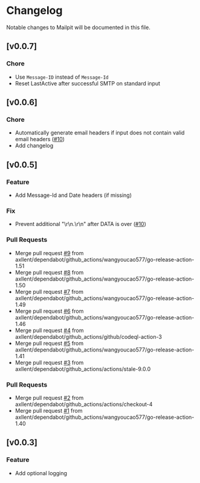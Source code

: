# Changelog

Notable changes to Mailpit will be documented in this file.

## [v0.0.7]

### Chore
- Use `Message-ID` instead of `Message-Id`
- Reset LastActive after successful SMTP on standard input


## [v0.0.6]

### Chore
- Automatically generate email headers if input does not contain valid email headers ([#10](https://github.com/axllent/mailpit/issues/10))
- Add changelog


## [v0.0.5]

### Feature
- Add Message-Id and Date headers (if missing)

### Fix
- Prevent additional "\r\n.\r\n" after DATA is over ([#10](https://github.com/axllent/mailpit/issues/10))

### Pull Requests
- Merge pull request [#9](https://github.com/axllent/mailpit/issues/9) from axllent/dependabot/github_actions/wangyoucao577/go-release-action-1.51
- Merge pull request [#8](https://github.com/axllent/mailpit/issues/8) from axllent/dependabot/github_actions/wangyoucao577/go-release-action-1.50
- Merge pull request [#7](https://github.com/axllent/mailpit/issues/7) from axllent/dependabot/github_actions/wangyoucao577/go-release-action-1.49
- Merge pull request [#6](https://github.com/axllent/mailpit/issues/6) from axllent/dependabot/github_actions/wangyoucao577/go-release-action-1.46
- Merge pull request [#4](https://github.com/axllent/mailpit/issues/4) from axllent/dependabot/github_actions/github/codeql-action-3
- Merge pull request [#5](https://github.com/axllent/mailpit/issues/5) from axllent/dependabot/github_actions/wangyoucao577/go-release-action-1.41
- Merge pull request [#3](https://github.com/axllent/mailpit/issues/3) from axllent/dependabot/github_actions/actions/stale-9.0.0


### Pull Requests
- Merge pull request [#2](https://github.com/axllent/mailpit/issues/2) from axllent/dependabot/github_actions/actions/checkout-4
- Merge pull request [#1](https://github.com/axllent/mailpit/issues/1) from axllent/dependabot/github_actions/wangyoucao577/go-release-action-1.40


## [v0.0.3]

### Feature
- Add optional logging




